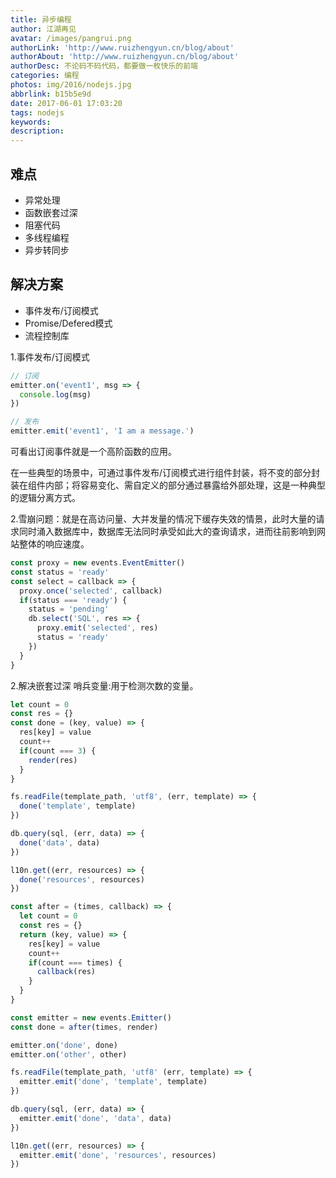 ```yaml
---
title: 异步编程
author: 江湖再见
avatar: /images/pangrui.png
authorLink: 'http://www.ruizhengyun.cn/blog/about'
authorAbout: 'http://www.ruizhengyun.cn/blog/about'
authorDesc: 不论码不码代码，都要做一枚快乐的前端
categories: 编程
photos: img/2016/nodejs.jpg
abbrlink: b15b5e9d
date: 2017-06-01 17:03:20
tags: nodejs
keywords:
description:
---
```

## 难点
- 异常处理
- 函数嵌套过深
- 阻塞代码
- 多线程编程
- 异步转同步

## 解决方案
- 事件发布/订阅模式
- Promise/Defered模式
- 流程控制库

1.事件发布/订阅模式

```javascript
// 订阅
emitter.on('event1', msg => {
  console.log(msg)
})

// 发布
emitter.emit('event1', 'I am a message.')
```
可看出订阅事件就是一个高阶函数的应用。

在一些典型的场景中，可通过事件发布/订阅模式进行组件封装，将不变的部分封装在组件内部；将容易变化、需自定义的部分通过暴露给外部处理，这是一种典型的逻辑分离方式。


2.雪崩问题：就是在高访问量、大并发量的情况下缓存失效的情景，此时大量的请求同时涌入数据库中，数据库无法同时承受如此大的查询请求，进而往前影响到网站整体的响应速度。
```javascript
const proxy = new events.EventEmitter()
const status = 'ready'
const select = callback => {
  proxy.once('selected', callback)
  if(status === 'ready') {
    status = 'pending'
    db.select('SQL', res => {
      proxy.emit('selected', res)
      status = 'ready'
    })
  }
}
```

2.解决嵌套过深
哨兵变量:用于检测次数的变量。
```javascript
let count = 0
const res = {}
const done = (key, value) => {
  res[key] = value
  count++
  if(count === 3) {
    render(res)
  }
} 

fs.readFile(template_path, 'utf8', (err, template) => {
  done('template', template)
})

db.query(sql, (err, data) => {
  done('data', data)
})

l10n.get((err, resources) => {
  done('resources', resources)
})
```
```javascript
const after = (times, callback) => {
  let count = 0
  const res = {}
  return (key, value) => {
    res[key] = value
    count++
    if(count === times) {
      callback(res)
    }
  }
}

const emitter = new events.Emitter()
const done = after(times, render)

emitter.on('done', done)
emitter.on('other', other)

fs.readFile(template_path, 'utf8' (err, template) => {
  emitter.emit('done', 'template', template)
})

db.query(sql, (err, data) => {
  emitter.emit('done', 'data', data)
})

l10n.get((err, resources) => {
  emitter.emit('done', 'resources', resources)
})
```
